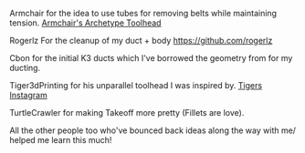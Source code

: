 Armchair for the idea to use tubes for removing belts while maintaining tension. [Armchair's Archetype Toolhead](https://github.com/Armchair-Heavy-Industries/Archetype)

Rogerlz For the cleanup of my duct + body https://github.com/rogerlz

Cbon for the initial K3 ducts which I've borrowed the geometry from for my ducting.

Tiger3dPrinting for his unparallel toolhead I was inspired by. [Tigers Instagram](https://www.instagram.com/tiger3dprinting/)

TurtleCrawler for making Takeoff more pretty (Fillets are love).

All the other people too who've bounced back ideas along the way with me/ helped me learn this much!
